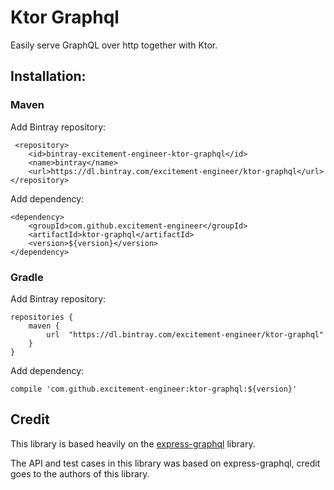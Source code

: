 # Ktor Graphql

Easily serve GraphQL over http together with Ktor.


## Installation: 

### Maven

Add Bintray repository:

```
 <repository>
    <id>bintray-excitement-engineer-ktor-graphql</id>
    <name>bintray</name>
    <url>https://dl.bintray.com/excitement-engineer/ktor-graphql</url>
</repository>
```

Add dependency:

```
<dependency>
    <groupId>com.github.excitement-engineer</groupId>
    <artifactId>ktor-graphql</artifactId>
    <version>${version}</version>
</dependency>
```

### Gradle

Add Bintray repository:

```
repositories {
    maven {
        url  "https://dl.bintray.com/excitement-engineer/ktor-graphql" 
    }
}
```

Add dependency:

```
compile 'com.github.excitement-engineer:ktor-graphql:${version}'
```

## Credit

This library is based heavily on the [express-graphql](https://github.com/graphql/express-graphql) library. 

The API and test cases in this library was based on express-graphql, credit goes to the authors of this library.

